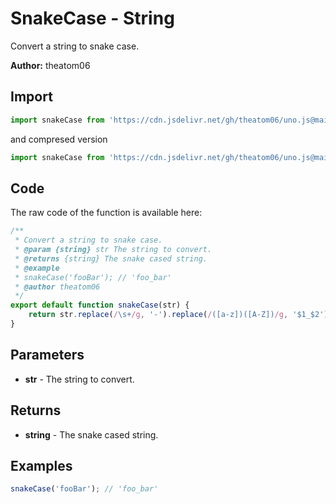 # SnakeCase - String
Convert a string to snake case.

**Author:** theatom06

## Import 

```js
import snakeCase from 'https://cdn.jsdelivr.net/gh/theatom06/uno.js@main/lib/string/snakeCase.js';
```
and compresed version
```js
import snakeCase from 'https://cdn.jsdelivr.net/gh/theatom06/uno.js@main/lib/string/snakeCase.min.js';
```

## Code
The raw code of the function is available here:
```js
/**
 * Convert a string to snake case.
 * @param {string} str The string to convert.
 * @returns {string} The snake cased string.
 * @example
 * snakeCase('fooBar'); // 'foo_bar'
 * @author theatom06
 */
export default function snakeCase(str) {
    return str.replace(/\s+/g, '-').replace(/([a-z])([A-Z])/g, '$1_$2').toLowerCase();
}
```

## Parameters
* **str** - The string to convert.


## Returns
* **string** - The snake cased string.


## Examples
```js
snakeCase('fooBar'); // 'foo_bar'

```